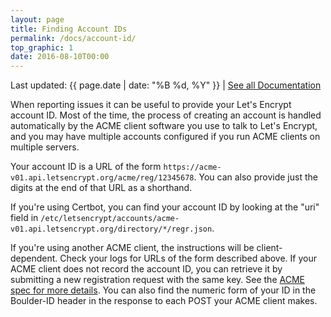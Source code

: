 ```yaml
---
layout: page
title: Finding Account IDs
permalink: /docs/account-id/
top_graphic: 1
date: 2016-08-10T00:00
---
```


Last updated: {{ page.date | date: "%B %d, %Y" }} \| [See all Documentation](/docs/)

When reporting issues it can be useful to provide your Let's Encrypt account ID.
Most of the time, the process of creating an account is handled automatically by
the ACME client software you use to talk to Let's Encrypt, and you may have
multiple accounts configured if you run ACME clients on multiple servers.

Your account ID is a URL of the form
`https://acme-v01.api.letsencrypt.org/acme/reg/12345678`. You can also provide
just the digits at the end of that URL as a shorthand.

If you're using Certbot, you can find your account ID by looking at the "uri"
field in
`/etc/letsencrypt/accounts/acme-v01.api.letsencrypt.org/directory/*/regr.json`.

If you're using another ACME client, the instructions will be client-dependent.
Check your logs for URLs of the form described above. If your ACME client does
not record the account ID, you can retrieve it by submitting a new registration
request with the same key. See the [ACME spec for more
details](https://github.com/ietf-wg-acme/acme/blob/master/draft-ietf-acme-acme.md#registration).
You can also find the numeric form of your ID in the Boulder-ID header in the
response to each POST your ACME client makes.
